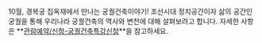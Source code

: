 10월, 경복궁 집옥재에서 만나는 궁궐건축이야기! 조선시대 정치공간이자 삶의 공간인 궁궐을 통해 우리나라 궁궐건축의 역사와 변천에 대해 살펴보려고 합니다. 자세한 사항은 **[관람예약/신청-궁궐건축특강신청](http://www.royalpalace.go.kr:8080/content/guide/guide30_ready.asp)**을 참고하세요.